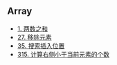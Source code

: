 ## Array

- [1. 两数之和](1.md)
- [27. 移除元素](27.md)
- [35. 搜索插入位置](35.md)
- [315. 计算右侧小于当前元素的个数](315.md)